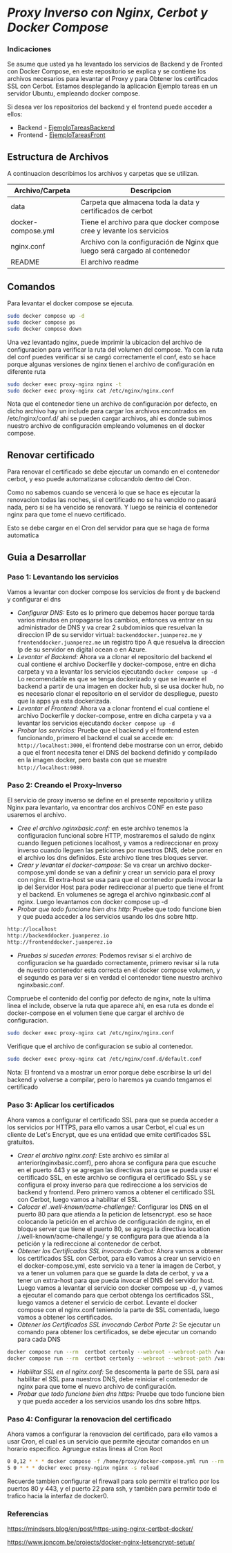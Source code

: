 # _Proxy Inverso con Nginx, Cerbot y Docker Compose_

### Indicaciones
Se asume que usted ya ha levantado los servicios de Backend y de Fronted con Docker Compose, en este repositorio se explica y se contiene los archivos necesarios para levantar el Proxy y para Obtener los certificados SSL con Cerbot.
Estamos desplegando la aplicación Ejemplo tareas en un servidor Ubuntu, empleando docker compose.

Si desea ver los repositorios del backend y el frontend puede acceder a ellos:
- Backend - [EjemploTareasBackend](https://github.com/calderonperaza/ejemplotareasBackEndExpress)
- Frontend - [EjemploTareasFront](https://github.com/calderonperaza/ejemplotareasfrontend)

## Estructura de Archivos

A continuacion describimos los archivos y carpetas que se utilizan.

| Archivo/Carpeta | Descripcion |
| ------ | ------ |
| data | Carpeta que almacena toda la data y certificados de cerbot|
| docker-compose.yml | Tiene el archivo para que docker compose cree y levante los servicios |
| nginx.conf | Archivo con la configuración de Nginx que luego será cargado al contenedor |
| README | El archivo readme |


## Comandos
Para levantar el docker compose se ejecuta.

```sh
sudo docker compose up -d
sudo docker compose ps
sudo docker compose down
```

Una vez levantado nginx, puede imprimir la ubicacion del archivo de configuracion para verificar la ruta del volumen del compose. Ya con la ruta del conf puedes verificar si se cargó correctamente el conf, esto se hace porque algunas versiones de nginx tienen el archivo de configuración en diferente ruta

```sh
sudo docker exec proxy-nginx nginx -t
sudo docker exec proxy-nginx cat /etc/nginx/nginx.conf
```
Nota que el contenedor tiene un archivo de configuración por defecto, en dicho archivo hay un include para cargar los archivos encontrados en /etc/nginx/conf.d/ ahi se pueden cargar archivos, ahi es donde subimos nuestro archivo de configuración empleando volumenes en el docker compose.

## Renovar certificado
Para renovar el certificado se debe ejecutar un comando en el contenedor cerbot, y eso puede automatizarse colocandolo dentro del Cron.

Como no sabemos cuando se vencerá lo que se hace es ejecutar la renovacion todas las noches, si el certificado no se ha vencido no pasará nada, pero si se ha vencido se renovará. Y luego se reinicia el contenedor nginx para que tome el nuevo certificado.


Esto se debe cargar en el Cron del servidor para que se haga de forma automatica

## Guia a Desarrollar

### Paso 1: Levantando los servicios
Vamos a levantar con docker compose los servicios de front y de backend y configurar el dns

- _Configurar DNS:_ Esto es lo primero que debemos hacer porque tarda varios minutos en propagarse los cambios, entonces va entrar en su administrador de DNS y va crear 2 subdominios que resuelvan la direccion IP de su servidor virtual: `backenddocker.juanperez.me` y `frontenddocker.juanperez.me` un registro tipo A que resuelva la direccion Ip de su servidor en digital ocean o en Azure.
- _Levantar el Backend:_ Ahora va a clonar el repositorio del backend el cual contiene el archivo Dockerfile y docker-compose, entre en dicha carpeta y va a levantar los servicios ejecutando `docker compose up -d` Lo recomendable es que se tenga dockerizado y que se levante el backend a partir de una imagen en docker hub, si se usa docker hub, no es necesario clonar el repositorio en el servidor de despliegue, puesto que la apps ya esta dockerizada.
- _Levantar el Frontend:_ Ahora va a clonar frontend el cual contiene el archivo Dockerfile y docker-compose, entre en dicha carpeta y va a levantar los servicios ejecutando `docker compose up -d`
- _Probar los servicios:_ Pruebe que el backend y el frontend esten funcionando, primero el backend el cual se accede en: `http://localhost:3000`, el frontend debe mostrarse con un error, debido a que el front necesita tener el DNS del backend definido y compilado en la imagen docker, pero basta con que se muestre `http://localhost:9080`.

### Paso 2: Creando el Proxy-Inverso
El servicio de proxy inverso se define en el presente repositorio y utiliza Nginx para levantarlo, va encontrar dos archivos CONF en este paso usaremos el archivo.

- _Cree el archivo nginxbasic.conf:_ en este archivo tenemos la configuracion funcional sobre HTTP, mostraremos el saludo de nginx cuando lleguen peticiones localhost, y vamos a redireccionar en proxy inverso cuando lleguen las peticiones por nuestros DNS, debe poner en el archivo los dns definidos. Este archivo tiene tres bloques server.
- _Crear y levantar el docker-compose:_ Se va crear un archivo docker-compose.yml donde se van a definir y crear un servicio para el proxy con nginx. El extra-host se usa para que el contenedor pueda invocar la ip del Servidor Host para poder redireccionar al puerto que tiene el front y el backend. En volumenes se agrega el archivo nginxbasic.conf al nginx. Luego levantamos con docker compose up -d
- _Probar que todo funcione bien dns http:_ Pruebe que todo funcione bien y que pueda acceder a los servicios usando los dns sobre http.
```sh
http://localhost
http://backenddocker.juanperez.io
http://frontenddocker.juanperez.io
```
- _Pruebas si suceden errores:_ Podemos revisar si el archivo de configuracion se ha guardado correctamente, primero revisar si la ruta de nuestro contenedor esta correcta en el docker compose volumen, y el segundo es para ver si en verdad el contenedor tiene nuestro archivo nginxbasic.conf.

Compruebe el contenido del config por defecto de nginx, note la ultima linea el include, observe la ruta que aparece ahi, en esa ruta es donde el docker-compose en el volumen tiene que cargar el archivo de configuracion.
```sh
sudo docker exec proxy-nginx cat /etc/nginx/nginx.conf
```

Verifique que el archivo de configuracion se subio al contenedor.
```sh
sudo docker exec proxy-nginx cat /etc/nginx/conf.d/default.conf
```
Nota: El frontend va a mostrar un error porque debe escribirse la url del backend y volverse a compilar, pero lo haremos ya cuando tengamos el certificado

### Paso 3: Aplicar los certificados

Ahora vamos a configurar el certificado SSL para que se pueda acceder a los servicios por HTTPS, para ello vamos a usar Cerbot, el cual es un cliente de Let's Encrypt, que es una entidad que emite certificados SSL gratuitos.

- _Crear el archivo nginx.conf:_ Este archivo es similar al anterior(nginxbasic.comf), pero ahora se configura para que escuche en el puerto 443 y se agregan las directivas para que se pueda usar el certificado SSL, en este archivo se configura el certificado SSL y se configura el proxy inverso para que redireccione a los servicios de backend y frontend. Pero primero vamos a obtener el certificado SSL con Cerbot, luego vamos a habilitar el SSL.
- _Colocar el .well-known/acme-challenge/:_ Configurar los DNS en el puerto 80 para que atienda a la peticion de letsencrypt. eso se hace colocando la petición en el archivo de configuración de nginx, en el bloque server que tiene el puerto 80, se agrega la directiva location /.well-known/acme-challenge/ y se configura para que atienda a la petición y la redireccione al contenedor de cerbot.
- _Obtener los Certificados SSL invocando Cerbot:_ Ahora vamos a obtener los certificados SSL con Cerbot, para ello vamos a crear un servicio en el docker-compose.yml, este servicio va a tener la imagen de Cerbot, y va a tener un volumen para que se guarde la data de cerbot, y va a tener un extra-host para que pueda invocar el DNS del servidor host. Luego vamos a levantar el servicio con docker compose up -d, y vamos a ejecutar el comando para que cerbot obtenga los certificados SSL, luego vamos a detener el servicio de cerbot. Levante el docker compose con el nginx.conf teniendo la parte de SSL comentada, luego vamos a obtener los certificados. 
- _Obtener los Certificados SSL invocando Cerbot Parte 2:_ Se ejecutar un comando para obtener los certificados, se debe ejecutar un comando para cada DNS
```sh
docker compose run --rm  certbot certonly --webroot --webroot-path /var/www/certbot/ -d backenddocker.juanperez.io
docker compose run --rm  certbot certonly --webroot --webroot-path /var/www/certbot/ -d frontenddocker.juanperez.io
```
- _Habilitar SSL en el nginx.conf:_ Se descomenta la parte de SSL para así habilitar el SSL para nuestros DNS, debe reiniciar el contenedor de nginx para que tome el nuevo archivo de configuración.
- _Probar que todo funcione bien dns https:_ Pruebe que todo funcione bien y que pueda acceder a los servicios usando los dns sobre https.


### Paso 4: Configurar la renovacion del certificado

Ahora vamos a configurar la renovacion del certificado, para ello vamos a usar Cron, el cual es un servicio que permite ejecutar comandos en un horario especifico. Agruegue estas lineas al Cron Root

```sh
0 0,12 * * * docker compose -f /home/proxy/docker-compose.yml run --rm certbot renew
5 0 * * * docker exec proxy-nginx nginx -s reload
```

Recuerde tambien configurar el firewall para solo permitir el trafico por los puertos 80 y 443, y el puerto 22 para ssh, y también para permitir todo el trafico hacia la interfaz de docker0.

### Referencias

https://mindsers.blog/en/post/https-using-nginx-certbot-docker/

https://www.joncom.be/projects/docker-nginx-letsencrypt-setup/
